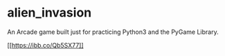 # alien_invasion
An Arcade game built just for practicing Python3 and the PyGame Library.

[[https://ibb.co/Qb5SX77]]
